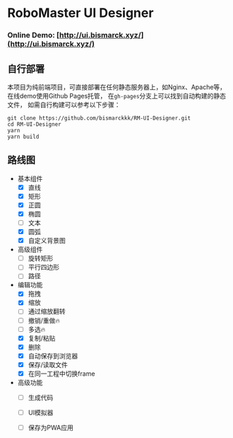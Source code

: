 # RoboMaster UI Designer

### Online Demo: [http://ui.bismarck.xyz/](http://ui.bismarck.xyz/)

## 自行部署
本项目为纯前端项目，可直接部署在任何静态服务器上，如Nginx、Apache等，在线demo使用Github Pages托管，
在`gh-pages`分支上可以找到自动构建的静态文件，
如需自行构建可以参考以下步骤：
```shell
git clone https://github.com/bismarckkk/RM-UI-Designer.git
cd RM-UI-Designer
yarn
yarn build
```

## 路线图
- 基本组件
  - [x] 直线
  - [x] 矩形
  - [x] 正圆
  - [x] 椭圆
  - [ ] 文本
  - [x] 圆弧
  - [x] 自定义背景图
- 高级组件
  - [ ] 旋转矩形
  - [ ] 平行四边形
  - [ ] 路径
- 编辑功能
  - [x] 拖拽
  - [x] 缩放
  - [ ] 通过缩放翻转
  - [ ] 撤销/重做🔥
  - [ ] 多选🔥
  - [x] 复制/粘贴
  - [x] 删除
  - [x] 自动保存到浏览器
  - [x] 保存/读取文件
  - [x] 在同一工程中切换frame
- 高级功能
  - [ ] 生成代码
  - [ ] UI模拟器
  - [ ] 保存为PWA应用

